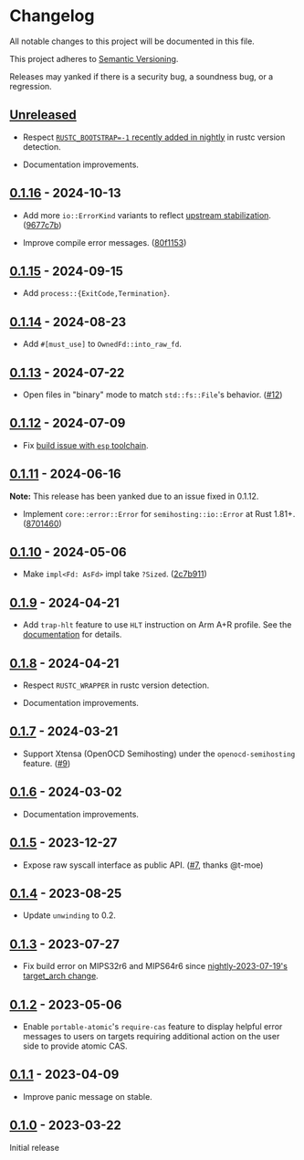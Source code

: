# Changelog

All notable changes to this project will be documented in this file.

This project adheres to [Semantic Versioning](https://semver.org).

Releases may yanked if there is a security bug, a soundness bug, or a regression.

<!--
Note: In this file, do not use the hard wrap in the middle of a sentence for compatibility with GitHub comment style markdown rendering.
-->

## [Unreleased]

- Respect [`RUSTC_BOOTSTRAP=-1` recently added in nightly](https://github.com/rust-lang/rust/pull/132993) in rustc version detection.

- Documentation improvements.

## [0.1.16] - 2024-10-13

- Add more `io::ErrorKind` variants to reflect [upstream stabilization](https://github.com/rust-lang/rust/pull/128316). ([9677c7b](https://github.com/taiki-e/semihosting/commit/9677c7be05fee821113e9d36b34e8815532e6f5c))

- Improve compile error messages. ([80f1153](https://github.com/taiki-e/semihosting/commit/80f115310a28e44c2d48b3cc714fc1048aa67386))

## [0.1.15] - 2024-09-15

- Add `process::{ExitCode,Termination}`.

## [0.1.14] - 2024-08-23

- Add `#[must_use]` to `OwnedFd::into_raw_fd`.

## [0.1.13] - 2024-07-22

- Open files in "binary" mode to match `std::fs::File`'s behavior. ([#12](https://github.com/taiki-e/semihosting/issues/12))

## [0.1.12] - 2024-07-09

- Fix [build issue with `esp` toolchain](https://github.com/taiki-e/semihosting/issues/11).

## [0.1.11] - 2024-06-16

**Note:** This release has been yanked due to an issue fixed in 0.1.12.

- Implement `core::error::Error` for `semihosting::io::Error` at Rust 1.81+. ([8701460](https://github.com/taiki-e/semihosting/commit/8701460101e5c9838bb09062435590f834837861))

## [0.1.10] - 2024-05-06

- Make `impl<Fd: AsFd>` impl take `?Sized`. ([2c7b911](https://github.com/taiki-e/semihosting/commit/2c7b9112a42b14f27def67f3b6fd35258c6f2f2b))

## [0.1.9] - 2024-04-21

- Add `trap-hlt` feature to use `HLT` instruction on Arm A+R profile. See the [documentation](https://github.com/taiki-e/semihosting#optional-features-trap-hlt) for details.

## [0.1.8] - 2024-04-21

- Respect `RUSTC_WRAPPER` in rustc version detection.

- Documentation improvements.

## [0.1.7] - 2024-03-21

- Support Xtensa (OpenOCD Semihosting) under the `openocd-semihosting` feature. ([#9](https://github.com/taiki-e/semihosting/pull/9))

## [0.1.6] - 2024-03-02

- Documentation improvements.

## [0.1.5] - 2023-12-27

- Expose raw syscall interface as public API. ([#7](https://github.com/taiki-e/semihosting/pull/7), thanks @t-moe)

## [0.1.4] - 2023-08-25

- Update `unwinding` to 0.2.

## [0.1.3] - 2023-07-27

- Fix build error on MIPS32r6 and MIPS64r6 since [nightly-2023-07-19's target_arch change](https://github.com/rust-lang/rust/pull/112374).

## [0.1.2] - 2023-05-06

- Enable `portable-atomic`'s `require-cas` feature to display helpful error messages to users on targets requiring additional action on the user side to provide atomic CAS.

## [0.1.1] - 2023-04-09

- Improve panic message on stable.

## [0.1.0] - 2023-03-22

Initial release

[Unreleased]: https://github.com/taiki-e/semihosting/compare/v0.1.16...HEAD
[0.1.16]: https://github.com/taiki-e/semihosting/compare/v0.1.15...v0.1.16
[0.1.15]: https://github.com/taiki-e/semihosting/compare/v0.1.14...v0.1.15
[0.1.14]: https://github.com/taiki-e/semihosting/compare/v0.1.13...v0.1.14
[0.1.13]: https://github.com/taiki-e/semihosting/compare/v0.1.12...v0.1.13
[0.1.12]: https://github.com/taiki-e/semihosting/compare/v0.1.11...v0.1.12
[0.1.11]: https://github.com/taiki-e/semihosting/compare/v0.1.10...v0.1.11
[0.1.10]: https://github.com/taiki-e/semihosting/compare/v0.1.9...v0.1.10
[0.1.9]: https://github.com/taiki-e/semihosting/compare/v0.1.8...v0.1.9
[0.1.8]: https://github.com/taiki-e/semihosting/compare/v0.1.7...v0.1.8
[0.1.7]: https://github.com/taiki-e/semihosting/compare/v0.1.6...v0.1.7
[0.1.6]: https://github.com/taiki-e/semihosting/compare/v0.1.5...v0.1.6
[0.1.5]: https://github.com/taiki-e/semihosting/compare/v0.1.4...v0.1.5
[0.1.4]: https://github.com/taiki-e/semihosting/compare/v0.1.3...v0.1.4
[0.1.3]: https://github.com/taiki-e/semihosting/compare/v0.1.2...v0.1.3
[0.1.2]: https://github.com/taiki-e/semihosting/compare/v0.1.1...v0.1.2
[0.1.1]: https://github.com/taiki-e/semihosting/compare/v0.1.0...v0.1.1
[0.1.0]: https://github.com/taiki-e/semihosting/releases/tag/v0.1.0
